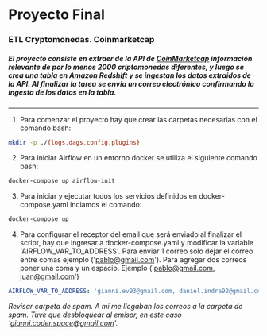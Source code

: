 # Proyecto Final 
### ETL Cryptomonedas. Coinmarketcap

##### El proyecto consiste en extraer de la API de [CoinMarketcap](htpps://Coinmarketcap.com) información relevante de por lo menos 2000 criptomonedas diferentes, y luego se crea una tabla en Amazon Redshift y se ingestan los datos extraidos de la API. Al finalizar la tarea se envia un correo electrónico confirmando la ingesta de los datos en la tabla.
---

1. Para comenzar el proyecto hay que crear las carpetas necesarias con el comando bash: 

```bash
mkdir -p ./{logs,dags,config,plugins}
```
2. Para iniciar Airflow en un entorno docker se utiliza el siguiente comando bash:
```bash
docker-compose up airflow-init
```
3. Para iniciar y ejecutar todos los servicios definidos en docker-compose.yaml inciamos el comando:
```bash
docker-compose up
```

4. Para configurar el receptor del email que será enviado al finalizar el script, hay que ingresar a docker-compose.yaml y modificar la variable 
'AIRFLOW_VAR_TO_ADDRESS'. Para enviar 1 correo solo dejar el correo entre comas ejemplo ('pablo@gmail.com'). Para agregar dos correos poner una coma y un espacio. Ejemplo ('pablo@gmail.com, juan@gmail.com')

```yaml
AIRFLOW_VAR_TO_ADDRESS: 'gianni.ev93@gmail.com, daniel.indra92@gmail.com'
```

*Revisar carpeta de spam. A mi me llegaban los correos a la carpeta de spam. Tuve que desbloquear al emisor, en este caso 'gianni.coder.space@gmail.com'.*
